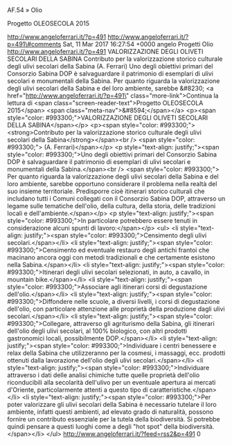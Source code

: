 AF.54 » Olio

Progetto OLEOSECOLA 2015

http://www.angeloferrari.it/?p=491 http://www.angeloferrari.it/?p=491\#comments Sat, 11 Mar 2017 16:27:54 +0000 angelo Progetti Olio http://www.angeloferrari.it/?p=491 VALORIZZAZIONE DEGLI OLIVETI SECOLARI DELLA SABINA Contributo per la valorizzazione storico culturale degli ulivi secolari della Sabina (A. Ferrari) Uno degli obiettivi primari del Consorzio Sabina DOP è salvaguardare il patrimonio di esemplari di ulivi secolari e monumentali della Sabina. Per quanto riguarda la valorizzazione degli ulivi secolari della Sabina e del loro ambiente, sarebbe &\#8230; \<a href=\"http://www.angeloferrari.it/?p=491\" class=\"more-link\"\>Continua la lettura di \<span class=\"screen-reader-text\"\>Progetto OLEOSECOLA 2015\</span\> \<span class=\"meta-nav\"\>&\#8594;\</span\>\</a\> \<p\>\<span style=\"color: \#993300;\"\>VALORIZZAZIONE DEGLI OLIVETI SECOLARI DELLA SABINA\</span\>\</p\> \<p\>\<span style=\"color: \#993300;\"\>\<strong\>Contributo per la valorizzazione storico culturale degli ulivi secolari della Sabina\</strong\>\</span\>\<br /\> \<span style=\"color: \#993300;\"\> (A. Ferrari)\</span\>\</p\> \<p style=\"text-align: justify;\"\>\<span style=\"color: \#993300;\"\>Uno degli obiettivi primari del Consorzio Sabina DOP è salvaguardare il patrimonio di esemplari di ulivi secolari e monumentali della Sabina.\</span\>\<br /\> \<span style=\"color: \#993300;\"\> Per quanto riguarda la valorizzazione degli ulivi secolari della Sabina e del loro ambiente, sarebbe opportuno considerare il problema nella realtà del suo insieme territoriale. Predisporre cioè itinerari storico culturali che includano tutti i Comuni collegati con il Consorzio Sabina DOP, attraverso un legame sulle tematiche dell'olio, della cultura, della storia, delle tradizioni locali e dell'ambiente.\</span\>\</p\> \<p style=\"text-align: justify;\"\>\<span style=\"color: \#993300;\"\>In particolare potrebbero essere tenuti in considerazione alcuni spunti di lavoro:\</span\>\</p\> \<ul\> \<li style=\"text-align: justify;\"\>\<span style=\"color: \#993300;\"\>Censimento degli ulivi secolari.\</span\>\</li\> \<li style=\"text-align: justify;\"\>\<span style=\"color: \#993300;\"\>Censimento ed eventuale restauro degli antichi frantoi che macinano ancora oggi con metodi tradizionali e che certamente esistono nella Sabina.\</span\>\</li\> \<li style=\"text-align: justify;\"\>\<span style=\"color: \#993300;\"\>Itinerari degli ulivi secolari selezionati, in auto, a cavallo, in mountain bike.\</span\>\</li\> \<li style=\"text-align: justify;\"\>\<span style=\"color: \#993300;\"\>Associare agli itinerari corsi di degustazione dell'olio.\</span\>\</li\> \<li style=\"text-align: justify;\"\>\<span style=\"color: \#993300;\"\>Diffondere nelle scuole, a diversi livelli, i corsi di degustazione dell'olio, con particolare attenzione alle proprietà della produzione dagli ulivi secolari.\</span\>\</li\> \<li style=\"text-align: justify;\"\>\<span style=\"color: \#993300;\"\>Collegare, attraverso gli agriturismo della Sabina, gli itinerari dell'olio degli ulivi secolari, al 100% biologico, con altri prodotti gastronomici locali, possibilmente DOP.\</span\>\</li\> \<li style=\"text-align: justify;\"\>\<span style=\"color: \#993300;\"\>Individuare i centri benessere e relax della Sabina che utilizzeranno per la cosmesi, i massaggi, ecc. prodotti ottenuti dalla lavorazione dell'olio degli ulivi secolari.\</span\>\</li\> \<li style=\"text-align: justify;\"\>\<span style=\"color: \#993300;\"\>Individuare attraverso i dati delle analisi chimiche tutte quelle proprietà dell'olio riconducibili alla secolarità dell'ulivo per un eventuale apertura ai mercati d'Oriente, particolarmente attenti a questo tipo di caratteristiche.\</span\>\</li\> \<li style=\"text-align: justify;\"\>\<span style=\"color: \#993300;\"\>Per poter valorizzare gli ulivi secolari della Sabina è necessario tutelare il loro ambiente, infatti questi ambienti, ad elevato grado di naturalità, possono fornire un contributo essenziale per la tutela della biodiversità. Si potrebbe quindi pensare a questi luoghi come a degli "hot spot" della biodiversità.\</span\>\</li\> \</ul\> http://www.angeloferrari.it/?feed=rss2&p=491 0
